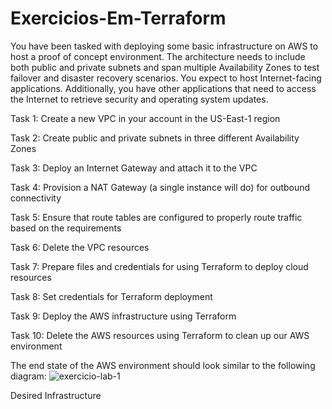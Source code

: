 # Exercicios-Em-Terraform
You have been tasked with deploying some basic infrastructure on AWS to host a proof of concept environment. The architecture needs to include both public and private subnets and span multiple Availability Zones to test failover and disaster recovery scenarios. You expect to host Internet-facing applications. Additionally, you have other applications that need to access the Internet to retrieve security and operating system updates.

Task 1: Create a new VPC in your account in the US-East-1 region

Task 2: Create public and private subnets in three different Availability Zones

Task 3: Deploy an Internet Gateway and attach it to the VPC

Task 4: Provision a NAT Gateway (a single instance will do) for outbound connectivity

Task 5: Ensure that route tables are configured to properly route traffic based on the requirements

Task 6: Delete the VPC resources

Task 7: Prepare files and credentials for using Terraform to deploy cloud resources

Task 8: Set credentials for Terraform deployment

Task 9: Deploy the AWS infrastructure using Terraform

Task 10: Delete the AWS resources using Terraform to clean up our AWS environment


The end state of the AWS environment should look similar to the following diagram:
![exercicio-lab-1](https://github.com/user-attachments/assets/6cc5b208-4d3e-43c6-8a85-b5e3fdd36a8e)

Desired Infrastructure
